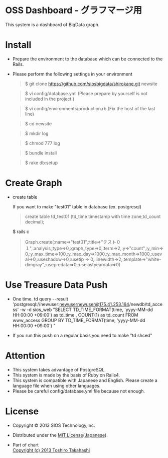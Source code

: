 OSS Dashboard - グラフマージ用
=========
This system is a dashboard of BigData graph.  

Install
=========
* Prepare the environment to the database which can be connected to the Rails.
* Please perform the following settings in your environment

    > $ git clone https://github.com/siosbigdata/shirokane.git newsite
    
    > $ vi config/database.yml (Please prepare by yourself is not included in the project.)
    
    > $ vi config/environments/production.rb (Fix the host of the last line)
    
    > $ cd newsite
    
    > $ mkdir log
    
    > $ chmod 777 log
    
    > $ bundle install
    
    > $ rake db:setup

Create Graph
=========
* create table
    
    If you want to make "test01" table in database (ex. postgresql)
    > create table td_test01 (td_time timestamp with time zone,td_count decimal);
    
    $ rails c
    > Graph.create(:name=>"test01",:title=>"テスト０１",:analysis_type=>0,:graph_type=>0,:term=>2,:y=>"count",:y_min=>0,:y_max_time=>100,:y_max_day=>1000,:y_max_month=>1000,:useval=>0,:useshadow=>0,:usetip => 0,:linewidth=>2,:template=>"white-dimgray",:usepredata=>0,:uselastyeardata=>0)
    
Use Treasure Data Push
=========
* One time.
    td query --result 'postgresql://newuser:newusernewuser@175.41.253.164/newdb/td_access'  -w -d sios_web "SELECT TD_TIME_FORMAT(time, 'yyyy-MM-dd HH:00:00 +09:00') as td_time , COUNT(1) as td_count FROM www_access GROUP BY TD_TIME_FORMAT(time, 'yyyy-MM-dd HH:00:00 +09:00') " 

* If you run this push on a regular basis,you need to make "td shced"

Attention
=========
* This system takes advantage of PostgreSQL.  
* This system is made ​​by the basis of Ruby on Rails4.  
* This system is compatible with Japanese and English. Please create a language file when using other languages​​.  
* Please be careful config/database.yml file because not enough.

License
=========
* Copyright &copy; 2013 SIOS Technology,Inc.  
* Distributed under the [MIT License][MIT]([Japanese][MIT_JP]).  

* Part of chart  
[Copyright (c) 2013 Toshiro Takahashi][CCCHART]  
  
[MIT]: http://www.opensource.org/licenses/mit-license.php
[MIT_JP]: http://sourceforge.jp/projects/opensource/wiki/licenses%2FMIT_license
[CCCHART]: http://ccchart.com/  
